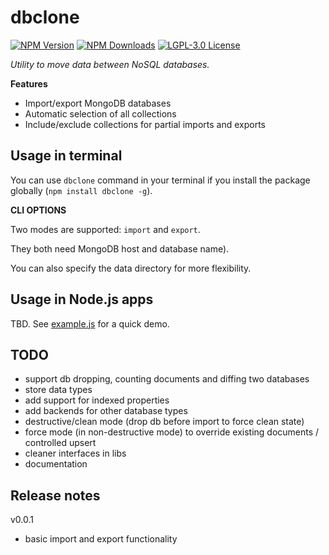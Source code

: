 # dbclone

[![NPM Version][npm-img]][npm-url]
[![NPM Downloads][npm-dl-img]][npm-stat-url]
[![LGPL-3.0 License][license-img]][license-link]

[npm-url]: https://npmjs.org/package/dbclone
[npm-stat-url]: https://npm-stat.com/charts.html?package=dbclone
[npm-img]: https://img.shields.io/npm/v/dbclone.svg
[npm-dl-img]: https://img.shields.io/npm/dm/dbclone.svg

[license-img]: https://img.shields.io/badge/license-LGPL--3.0-blue.svg
[license-link]: https://spdx.org/licenses/LGPL-3.0


*Utility to move data between NoSQL databases.*

**Features**
- Import/export MongoDB databases
- Automatic selection of all collections
- Include/exclude collections for partial imports and exports

## Usage in terminal

You can use `dbclone` command in your terminal if you install the package
globally (`npm install dbclone -g`).

**CLI OPTIONS**

Two modes are supported: `import` and `export`.

They both need MongoDB host and database name).

You can also specify the data directory for more flexibility.

<!--
<br />

**@TODO / EXAMPLE** Cloning database from a remote host into a local DB with a date in its name

```
dbclone export --host mongo.myapp.com --db=myapp-data-prod --datadir data/20180622-app-data-dump-20180622
dbclone import --host localhost --db=20180622-myapp-data-prod --datadir data/20180622-app-data-dump
```
-->

## Usage in Node.js apps

TBD. See [example.js](./example.js) for a quick demo.

## TODO

- support db dropping, counting documents and diffing two databases
- store data types
- add support for indexed properties
- add backends for other database types
- destructive/clean mode (drop db before import to force clean state)
- force mode (in non-destructive mode) to override existing documents / controlled upsert
- cleaner interfaces in libs
- documentation

## Release notes

v0.0.1

- basic import and export functionality
